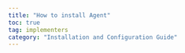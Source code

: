 ```yaml
---
title: "How to install Agent"
toc: true
tag: implementers
category: "Installation and Configuration Guide"
---
```

